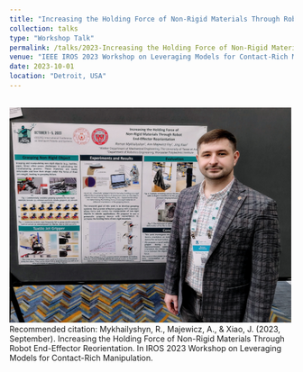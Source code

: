 ```yaml
---
title: "Increasing the Holding Force of Non-Rigid Materials Through Robot End-Effector Reorientation"
collection: talks
type: "Workshop Talk"
permalink: /talks/2023-Increasing the Holding Force of Non-Rigid Materials Through Robot End-Effector Reorientation
venue: "IEEE IROS 2023 Workshop on Leveraging Models for Contact-Rich Manipulation"
date: 2023-10-01
location: "Detroit, USA"
---
```

<br/><img src='/images/IROS2023.jpg' width='500'>
Recommended citation: Mykhailyshyn, R., Majewicz, A., & Xiao, J. (2023, September). Increasing the Holding Force of Non-Rigid Materials Through Robot End-Effector Reorientation. In IROS 2023 Workshop on Leveraging Models for Contact-Rich Manipulation.
